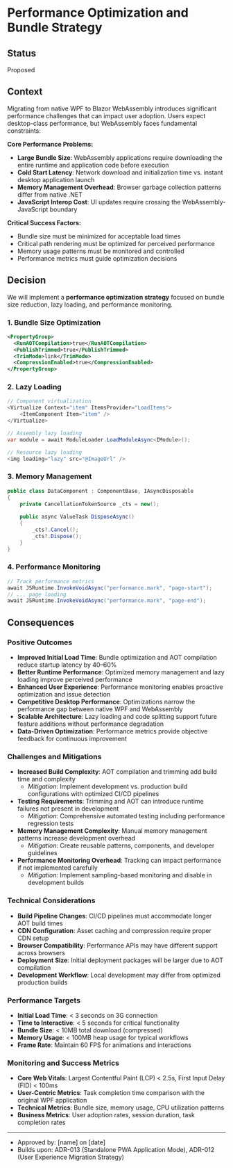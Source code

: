 # Performance Optimization and Bundle Strategy

## Status
Proposed

## Context

Migrating from native WPF to Blazor WebAssembly introduces significant performance challenges that can impact user adoption. Users expect desktop-class performance, but WebAssembly faces fundamental constraints:

**Core Performance Problems:**
- **Large Bundle Size**: WebAssembly applications require downloading the entire runtime and application code before execution
- **Cold Start Latency**: Network download and initialization time vs. instant desktop application launch
- **Memory Management Overhead**: Browser garbage collection patterns differ from native .NET
- **JavaScript Interop Cost**: UI updates require crossing the WebAssembly-JavaScript boundary

**Critical Success Factors:**
- Bundle size must be minimized for acceptable load times
- Critical path rendering must be optimized for perceived performance
- Memory usage patterns must be monitored and controlled
- Performance metrics must guide optimization decisions

## Decision

We will implement a **performance optimization strategy** focused on bundle size reduction, lazy loading, and performance monitoring.

### 1. Bundle Size Optimization

```xml
<PropertyGroup>
  <RunAOTCompilation>true</RunAOTCompilation>
  <PublishTrimmed>true</PublishTrimmed>
  <TrimMode>link</TrimMode>
  <CompressionEnabled>true</CompressionEnabled>
</PropertyGroup>
```

### 2. Lazy Loading

```csharp
// Component virtualization
<Virtualize Context="item" ItemsProvider="LoadItems">
    <ItemComponent Item="item" />
</Virtualize>

// Assembly lazy loading
var module = await ModuleLoader.LoadModuleAsync<IModule>();

// Resource lazy loading
<img loading="lazy" src="@ImageUrl" />
```

### 3. Memory Management

```csharp
public class DataComponent : ComponentBase, IAsyncDisposable
{
    private CancellationTokenSource _cts = new();
    
    public async ValueTask DisposeAsync()
    {
        _cts?.Cancel();
        _cts?.Dispose();
    }
}
```

### 4. Performance Monitoring

```csharp
// Track performance metrics
await JSRuntime.InvokeVoidAsync("performance.mark", "page-start");
// ... page loading
await JSRuntime.InvokeVoidAsync("performance.mark", "page-end");
```

## Consequences

### Positive Outcomes

- **Improved Initial Load Time**: Bundle optimization and AOT compilation reduce startup latency by 40–60%
- **Better Runtime Performance**: Optimized memory management and lazy loading improve perceived performance
- **Enhanced User Experience**: Performance monitoring enables proactive optimization and issue detection
- **Competitive Desktop Performance**: Optimizations narrow the performance gap between native WPF and WebAssembly
- **Scalable Architecture**: Lazy loading and code splitting support future feature additions without performance degradation
- **Data-Driven Optimization**: Performance metrics provide objective feedback for continuous improvement

### Challenges and Mitigations

- **Increased Build Complexity**: AOT compilation and trimming add build time and complexity
  - *Mitigation*: Implement development vs. production build configurations with optimized CI/CD pipelines
- **Testing Requirements**: Trimming and AOT can introduce runtime failures not present in development
  - *Mitigation*: Comprehensive automated testing including performance regression tests
- **Memory Management Complexity**: Manual memory management patterns increase development overhead
  - *Mitigation*: Create reusable patterns, components, and developer guidelines
- **Performance Monitoring Overhead**: Tracking can impact performance if not implemented carefully
  - *Mitigation*: Implement sampling-based monitoring and disable in development builds

### Technical Considerations

- **Build Pipeline Changes**: CI/CD pipelines must accommodate longer AOT build times
- **CDN Configuration**: Asset caching and compression require proper CDN setup
- **Browser Compatibility**: Performance APIs may have different support across browsers
- **Deployment Size**: Initial deployment packages will be larger due to AOT compilation
- **Development Workflow**: Local development may differ from optimized production builds

### Performance Targets

- **Initial Load Time**: < 3 seconds on 3G connection
- **Time to Interactive**: < 5 seconds for critical functionality
- **Bundle Size**: < 10MB total download (compressed)
- **Memory Usage**: < 100MB heap usage for typical workflows
- **Frame Rate**: Maintain 60 FPS for animations and interactions

### Monitoring and Success Metrics

- **Core Web Vitals**: Largest Contentful Paint (LCP) < 2.5s, First Input Delay (FID) < 100ms
- **User-Centric Metrics**: Task completion time comparison with the original WPF application
- **Technical Metrics**: Bundle size, memory usage, CPU utilization patterns
- **Business Metrics**: User adoption rates, session duration, task completion rates

---

* Approved by: [name] on [date]
* Builds upon: ADR-013 (Standalone PWA Application Mode), ADR-012 (User Experience Migration Strategy)
